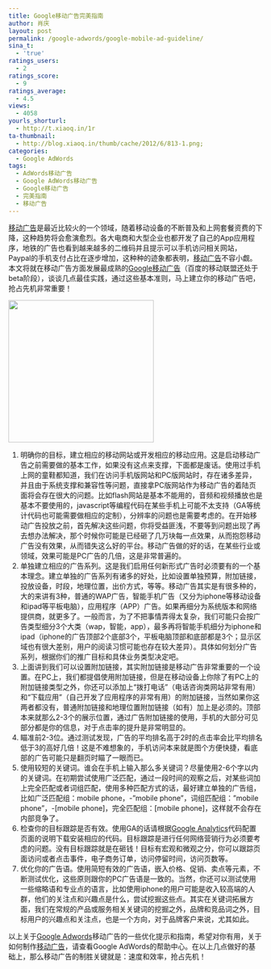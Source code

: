 ```yaml
---
title: Google移动广告完美指南
author: 肖庆
layout: post
permalink: /google-adwords/google-mobile-ad-guideline/
sina_t:
  - 'true'
ratings_users:
  - 2
ratings_score:
  - 9
ratings_average:
  - 4.5
views:
  - 4058
yourls_shorturl:
  - http://t.xiaoq.in/1r
ta-thumbnail:
  - http://blog.xiaoq.in/thumb/cache/2012/6/813-1.png;
categories:
  - Google AdWords
tags:
  - AdWords移动广告
  - Google AdWords移动广告
  - Google移动广告
  - 完美指南
  - 移动广告
---
```

<span class='wp_keywordlink_affiliate'><a href="http://blog.xiaoq.in/tag/%e7%a7%bb%e5%8a%a8%e5%b9%bf%e5%91%8a/" title="查看移动广告中的全部文章" target="_blank">移动广告</a></span>是最近比较火的一个领域，随着移动设备的不断普及和上网套餐资费的下降，这种趋势将会愈演愈烈。各大电商和大型企业也都开发了自己的App应用程序，地铁的广告也看到越来越多的二维码并且提示可以手机访问相关网站，Paypal的手机支付占比在逐步增加，这种种的迹象都表明，<span class='wp_keywordlink_affiliate'><a href="http://blog.xiaoq.in/tag/%e7%a7%bb%e5%8a%a8%e5%b9%bf%e5%91%8a/" title="查看移动广告中的全部文章" target="_blank">移动广告</a></span>不容小觑。本文将就在移动广告方面发展最成熟的<span class='wp_keywordlink_affiliate'><a href="http://blog.xiaoq.in/tag/google%e7%a7%bb%e5%8a%a8%e5%b9%bf%e5%91%8a/" title="查看Google移动广告中的全部文章" target="_blank">Google移动广告</a></span>（百度的移动联盟还处于beta阶段），谈谈几点最佳实践，通过这些基本准则，马上建立你的移动广告吧，抢占先机非常重要！

<img class="alignnone size-full wp-image-816" title="site-links-med" src="http://xiaoq.in/g/pics/2012/06/site-links-med.png" alt="" width="288" height="282" />

1.  明确你的目标，建立相应的移动网站或开发相应的移动应用。这是启动移动广告之前需要做的基本工作，如果没有这点来支撑，下面都是废话。使用过手机上网的童鞋都知道，我们在访问手机版网站和PC版网站时，存在诸多差异，并且由于系统支撑和兼容性等问题，直接拿PC版网站作为移动广告的着陆页面将会存在很大的问题。比如flash网站是基本不能用的，音频和视频播放也是基本不要使用的，javascript等编程代码在某些手机上可能不太支持（GA等统计代码也可能需要做相应的定制），分辨率的问题也是需要考虑的。在开始移动广告投放之前，首先解决这些问题，你将受益匪浅，不要等到问题出现了再去想办法解决，那个时候你可能是已经砸了几万块每一点效果，从而抱怨移动广告没有效果，从而错失这么好的平台。移动广告做的好的话，在某些行业或领域，效果可能是PC广告的几倍，这是非常普遍的。
2.  单独建立相应的广告系列。这是我们启用任何新形式广告时必须要有的一个基本理念。建立单独的广告系列有诸多的好处，比如设置单独预算，附加链接，投放设备，时段，地理位置，出价方式，等等。移动广告其实是有很多种的，大的来讲有3种，普通的WAP广告，智能手机广告（又分为iphone等移动设备和ipad等平板电脑），应用程序（APP）广告。如果再细分为系统版本和网络提供商，就更多了。一般而言，为了不把事情弄得太复杂，我们可能只会按广告类型细分3个大类（wap，智能，app），最多再将智能手机细分为iphone和ipad（iphone的广告顶部2个底部3个，平板电脑顶部和底部都是3个；显示区域也有很大差别，用户的阅读习惯可能也存在较大差异）。具体如何划分广告系列，根据你们的推广目标和具体业务类型决定吧。
3.  上面讲到我们可以设置附加链接，其实附加链接是移动广告非常重要的一个设置。在PC上，我们都提倡使用附加链接，但是在移动设备上你除了有PC上的附加链接类型之外，你还可以添加上“拨打电话”（电话咨询类网站非常有用）和“下载应用”（自己开发了应用程序的非常有用）的附加链接，当然如果你这两者都没有，普通附加链接和地理位置附加链接（如有）加上是必须的。顶部本来就那么2-3个的展示位置，通过广告附加链接的使用，手机的大部分可见部分都是你的信息，对于点击率的提升是非常明显的。
4.  瞄准前2-3位。通过测试发现，广告的平均排名高于2时的点击率会比平均排名低于3的高好几倍！这是不难想象的，手机访问本来就是图个方便快捷，看底部的广告可能只是翻页时瞄了一眼而已。
5.  使用较短的关键词。谁会在手机上输入那么多关键词？尽量使用2-6个字以内的关键词。在初期尝试使用广泛匹配，通过一段时间的观察之后，对某些词加上完全匹配或者词组匹配，使用多种匹配方式的话，最好建立单独的广告组，比如广泛匹配组：mobile phone，-&#8221;mobile phone&#8221;，词组匹配组：&#8221;mobile phone&#8221;，-[mobile phone]，完全匹配组：[mobile phone]，这样就不会存在内部竞争了。
6.  检查你的目标跟踪是否有效。使用GA的话请根据<span class='wp_keywordlink'><a href="http://blog.xiaoq.in/google-analytics/" title="Google Analytics" target="_blank">Google Analytics</a></span>代码配置页面的说明下载安装相应的代码。目标跟踪是进行任何网络营销行为必须要考虑的问题。没有目标跟踪就是在砸钱！目标有宏观和微观之分，你可以跟踪页面访问或者点击事件，电子商务订单，访问停留时间，访问页数等。
7.  优化你的广告语。使用简短有效的广告语，嵌入价格、促销、卖点等元素，不断测试优化，这些原则跟你的PC广告语是一致的。当然，你还可以测试使用一些缩略语和专业点的语言，比如使用iphone的用户可能是收入较高端的人群，他们的关注点和兴趣点是什么，尝试挖掘这些点。其实在关键词拓展方面，我们在常规的产品或服务相关关键词的挖掘之外，品牌和竞品词之外，目标用户的兴趣点和关注点，也是一个方向，对于品牌客户来说，尤其如此。

以上关于<span class='wp_keywordlink'><a href="http://blog.xiaoq.in/google-adwords/" title="Google Adwords" target="_blank">Google Adwords</a></span>移动广告的一些优化提示和指南，希望对你有用，关于如何制作<a title="移动广告" href="http://support.google.com/adwords/bin/topic.py?hl=zh-Hans&topic=1713904" target="_blank">移动广告</a>，请查看Google AdWords的帮助中心。在以上几点做好的基础上，那么移动广告的制胜关键就是：速度和效率，抢占先机！